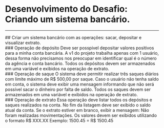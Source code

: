# Desenvolvimento do Desafio: Criando um sistema bancário.
-----
<div>
## Criar um sistema bancário com as operações: sacar, depositar e visualizar extrato.
<div>
### Operação de depósito
Deve ser posspivel depositar valores positivos para a minha conta bancária. A v1 do projeto trabalha apenas com 1 usuário, dessa forma não precisamos
nos preocupar em identificar qual é o número da agência e conta bancário. Todos os depósitos devem ser armazenados em uma variável e exibidos na operação de extrato.
<div>
### Operação de saque
O sistema deve permitir realizar três saques diários com limite máximo de R$ 500,00 por saque. Caso o usuário não tenha saldo em conta, 
o sistema deve exibir uma mensagem informando que não será possível sacar o dinheiro por falta de saldo. Todos os saques devem ser armazenados em uma
variável e exibidos na operação de extrato.
<div>
### Operação de extrato
Essa operação deve listar todos os depósitos e saques realizados na conta. No fim da listagem deve ser exibido o saldo atual da conta. Se o extrato estiver em branco,
exibir a mensagem: Não foram realizadas movimentações.
Os valores devem ser exibidos utilizando o formato R$ XXX.XX
Exemplo:
1500.45 = R$ 1500.45
<div>
